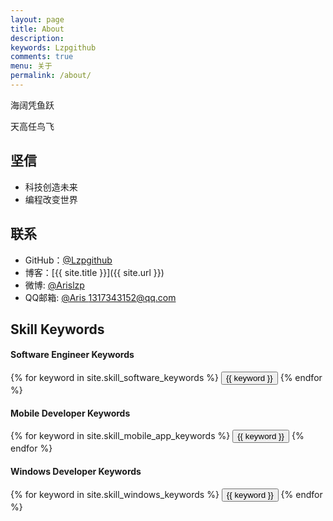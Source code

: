 ```yaml
---
layout: page
title: About
description: 
keywords: Lzpgithub
comments: true
menu: 关于
permalink: /about/
---
```


海阔凭鱼跃

天高任鸟飞

## 坚信

* 科技创造未来
* 编程改变世界

## 联系

* GitHub：[@Lzpgithub](https://github.com/Lzpgithub)
* 博客：[{{ site.title }}]({{ site.url }})
* 微博: [@Arislzp](http://weibo.com/Arislzp)
* QQ邮箱: [@Aris 1317343152@qq.com]()


## Skill Keywords

#### Software Engineer Keywords
<div class="btn-inline">
    {% for keyword in site.skill_software_keywords %}
    <button class="btn btn-outline" type="button">{{ keyword }}</button>
    {% endfor %}
</div>

#### Mobile Developer Keywords
<div class="btn-inline">
    {% for keyword in site.skill_mobile_app_keywords %}
    <button class="btn btn-outline" type="button">{{ keyword }}</button>
    {% endfor %}
</div>

#### Windows Developer Keywords
<div class="btn-inline">
    {% for keyword in site.skill_windows_keywords %}
    <button class="btn btn-outline" type="button">{{ keyword }}</button>
    {% endfor %}
</div>
